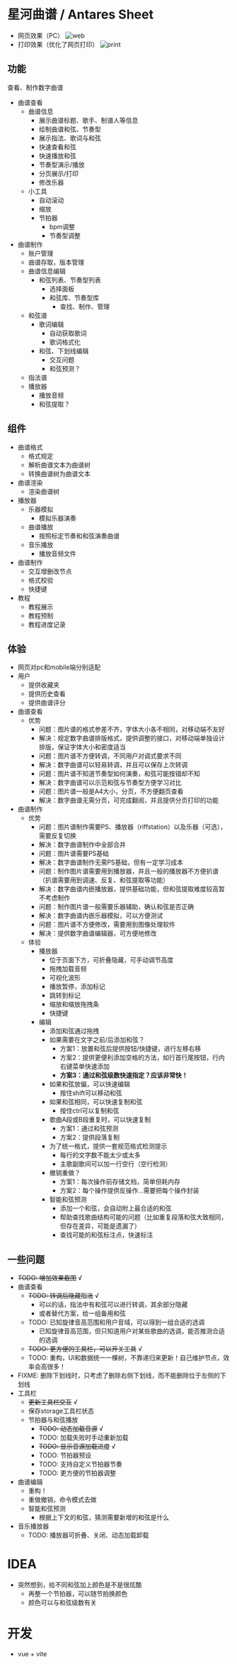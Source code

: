 # 星河曲谱 / Antares Sheet
- 网页效果（PC）
![web](./images/web.jpg)
- 打印效果（优化了网页打印）
![print](./images/print.jpg)
## 功能
查看、制作数字曲谱
- 曲谱查看
  - 曲谱信息
    - 展示曲谱标题、歌手、制谱人等信息
    - 绘制曲谱和弦、节奏型
    - 展示指法、歌词与和弦
    - 快速查看和弦
    - 快速播放和弦
    - 节奏型演示/播放
    - 分页展示/打印
    - 修改乐器
  - 小工具
    - 自动滚动
    - 缩放
    - 节拍器
      - bpm调整
      - 节奏型调整
- 曲谱制作
  - 账户管理
  - 曲谱存取，版本管理
  - 曲谱信息编辑
    - 和弦列表、节奏型列表
      - 选择面板
      - 和弦库、节奏型库
        - 查找、制作、管理
  - 和弦谱
    - 歌词编辑
      - 自动获取歌词
      - 歌词格式化
    - 和弦、下划线编辑
      - 交互问题
      - 和弦预测？
  - 指法谱
  - 播放器
    - 播放音频
    - 和弦提取？
    
## 组件
- 曲谱格式
  - 格式规定
  - 解析曲谱文本为曲谱树
  - 转换曲谱树为曲谱文本
- 曲谱渲染
  - 渲染曲谱树
- 播放器
  - 乐器模拟
    - 模拟乐器演奏
  - 曲谱播放
    - 按照标定节奏和和弦演奏曲谱
  - 音乐播放
    - 播放音频文件
- 曲谱制作
  - 交互增删改节点
  - 格式校验
  - 快捷键
- 教程
  - 教程展示
  - 教程预制
  - 教程进度记录

## 体验
- 网页对pc和mobile端分别适配
- 用户
  - 提供收藏夹
  - 提供历史查看
  - 提供曲谱评分
- 曲谱查看
  - 优势
    - 问题：图片谱的格式参差不齐，字体大小各不相同，对移动端不友好
    - 解决：规定数字曲谱排版格式，提供调整的接口，对移动端单独设计排版，保证字体大小和密度适当
    - 问题：图片谱不方便转调，不同用户对调式要求不同
    - 解决：数字曲谱可以轻易转调，并且可以保存上次转调
    - 问题：图片谱不知道节奏型如何演奏，和弦可能按错却不知
    - 解决：数字曲谱可以示范和弦与节奏型方便学习对比
    - 问题：图片谱一般是A4大小，分页，不方便翻页查看
    - 解决：数字曲谱无需分页，可完成翻阅，并且提供分页打印的功能
- 曲谱制作
  - 优势
    - 问题：图片谱制作需要PS、播放器（riffstation）以及乐器（可选），需要反复切换
    - 解决：数字曲谱制作中全部合并
    - 问题：图片谱需要PS基础
    - 解决：数字曲谱制作无需PS基础，但有一定学习成本
    - 问题：制作图片谱需要用到播放器，并且一般的播放器不方便扒谱（扒谱需要用到调速、反复、和弦提取等功能）
    - 解决：数字曲谱内嵌播放器，提供基础功能，但和弦提取难度较高暂不考虑制作
    - 问题：制作图片谱一般需要乐器辅助，确认和弦是否正确
    - 解决：数字曲谱内嵌乐器模拟，可以方便测试
    - 问题：图片谱不方便修改，需要用到图像处理软件
    - 解决：提供数字曲谱编辑器，可方便地修改
  - 体验
    - 播放器
      - 位于页面下方，可折叠隐藏，可手动调节高度
      - 拖拽加载音频
      - 可视化波形
      - 播放暂停，添加标记
      - 跳转到标记
      - 缩放和缩放拖拽条
      - 快捷键
    - 编辑
      - 添加和弦通过拖拽
      - 如果需要在文字之前/后添加和弦？
        - 方案1：放置和弦后提供按钮/快捷键，进行左移右移
        - 方案2：提供更便利添加空格的方法，如行首行尾按钮，行内右键菜单快速添加
        - **方案3：通过和弦级数快速指定？应该非常快！**
      - 如果和弦放偏，可以快速编辑
        - 按住shift可以移动和弦
      - 如果和弦相同，可以快速复制和弦
        - 按住ctrl可以复制和弦
      - 歌曲A段或B段重复时，可以快速复制
        - 方案1：通过和弦预测
        - 方案2：提供段落复制
      - 为了统一格式，提供一套规范格式检测提示
        - 每行的文字数不能太少或太多
        - 主歌副歌间可以加一行空行（空行检测）
      - 撤销重做？
        - 方案1：每次操作前存储文档，简单但耗内存
        - 方案2：每个操作提供反操作...需要把每个操作封装
      - 智能和弦预测
        - 添加一个和弦，会自动附上最合适的和弦
        - 帮助查找歌曲结构可能的问题（比如重复段落和弦大致相同，但存在差异，可能是遗漏了）
        - 查找可能的和弦标注点，快速标注
## 一些问题
- ~~TODO: 增加效果截图~~ √
- 曲谱查看
  - ~~TODO: 转调后隐藏指法~~ √
    - 可以的话，指法中有和弦可以进行转调，其余部分隐藏
    - 或者替代方案，给一组备用和弦
  - TODO: 已知旋律音高范围和用户音域，可以得到一组合适的选调
    - 已知旋律音高范围，但只知道用户对某些歌曲的选调，能否推测合适的选调
  - ~~TODO: 更方便的工具栏，可以开关工具~~ √
  - TODO: 重构，UI和数据统一一棵树，不靠递归来更新！自己维护节点，效率会高很多！
- FIXME: 删除下划线时，只考虑了删除右侧下划线，而不能删除位于左侧的下划线
- 工具栏
  - ~~更新工具栏交互~~ √
  - 保存storage工具栏状态
  - 节拍器与和弦播放
    - ~~TODO: 动态加载音源~~ √
    - TODO: 加载失败时手动重新加载
    - ~~TODO: 显示音源加载进度~~ √
    - TODO: 节拍器预设
    - TODO: 支持自定义节拍器节奏
    - TODO: 更方便的节拍器调整
- 曲谱编辑
  - 重构！
  - 重做撤销，命令模式去做
  - 智能和弦预测
    - 根据上下文的和弦，猜测需要新增的和弦是什么
- 音乐播放器
  - TODO: 播放器可折叠、关闭、动态加载卸载

# IDEA
- 突然想到，给不同和弦加上颜色是不是很炫酷
  - 再整一个节拍器，可以随节拍换颜色
  - 颜色可以与和弦级数有关

# 开发
- vue + vite